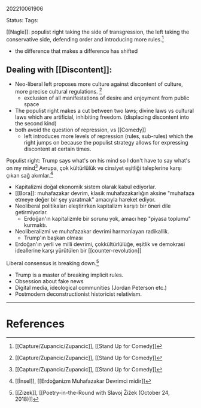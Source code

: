 202210061906

Status: 
Tags: 


[[Nagle]]: populist right taking the side of transgression, the left taking the conservative side, defending order and introducing more rules.[^1]
- the difference that makes a difference has shifted

## Dealing with [[Discontent]]:
- Neo-liberal left proposes more culture against discontent of culture, more precise cultural regulations. [^1]
	- exclusion of all manifestations of desire and enjoyment from public space
- The populist right makes a cut between two laws; divine laws vs cultural laws which are artificial, inhibiting freedom. (displacing discontent into the second kind)
- both avoid the question of repression, vs [[Comedy]]
	- left introduces more levels of repression (rules, sub-rules) which the right jumps on because the populist strategy allows for expressing discontent at certain times.

Populist right: Trump says what's on his mind so I don't have to say what's on my mind[^1]
Avrupa, çok kültürlülük ve cinsiyet eşitliği taleplerine karşı çıkan sağ akımlar.[^2]
- Kapitalizmi doğal ekonomik sistem olarak kabul ediyorlar.
- [[Bora]]: muhafazakar devrim, klasik muhafazakarlığın aksine "muhafaza etmeye değer bir şey yaratmak" amacıyla hareket ediyor.
- Neoliberal politikaları eleştirirken kapitalizm karşıtı bir öneri dile getirmiyorlar.
	- Erdoğan'ın kapitalizmle bir sorunu yok, amacı hep "piyasa toplumu" kurmaktı.
- Neoliberalizmi ve muhafazakar devrimi harmanlayan radikallik.
	- Trump'ın başkan olması
- Erdoğan'ın yerli ve milli devrimi, çokkültürlülüğe, eşitlik ve demokrasi ideallerine karşı yürütülen bir [[counter-revolution]]

Liberal consensus is breaking down.[^3]
- Trump is a master of breaking implicit rules.
- Obsession about fake news
- Digital media, ideological communities (Jordan Peterson etc.) 
- Postmodern deconstructionist historicist relativism.

---
# References

[^1]: [[Capture/Zupancic/Zupancic]], [[Stand Up for Comedy]]
[^2]: [[İnsel]], [[Erdoğanizm Muhafazakar Devrimci midir]]
[^3]: [[Zizek]], [[Poetry-in-the-Round with Slavoj Žižek (October 24, 2018)]]